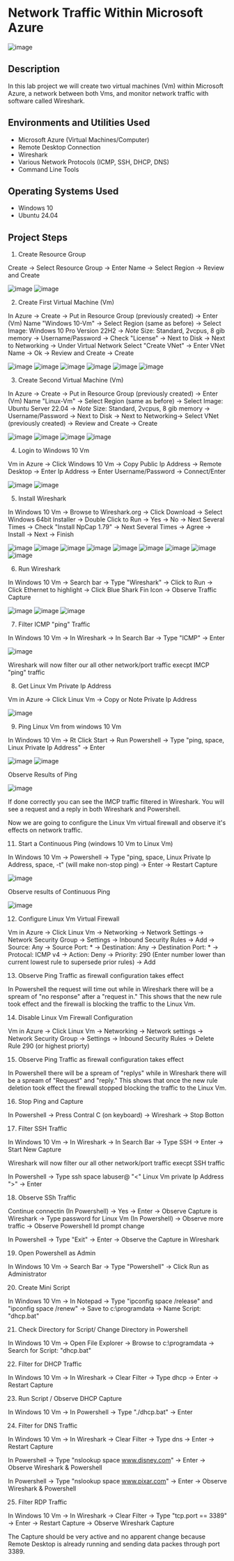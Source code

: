 # Network Traffic Within Microsoft Azure

![image](https://github.com/user-attachments/assets/1b409f85-58eb-49c7-af18-890bba03dae9)

<h2>Description</h2>
In this lab project we will create two virtual machines (Vm) within Microsoft Azure, a network between both Vms, and monitor network traffic with software called Wireshark. 


<h2>Environments and Utilities Used</h2>

- Microsoft Azure (Virtual Machines/Computer)
- Remote Desktop Connection 
- Wireshark
- Various Network Protocols (ICMP, SSH, DHCP, DNS)
- Command Line Tools

<h2>Operating Systems Used </h2>

- Windows 10
- Ubuntu 24.04

<h2>Project Steps</h2>

1. Create Resource Group
 <p> 
</p>

Create -> Select Resource Group -> Enter Name -> Select Region -> Review and Create
 <p> 
</p>

![image](https://github.com/user-attachments/assets/591345cf-2814-4826-b416-b0f0c9ed2394)
![image](https://github.com/user-attachments/assets/aaacfdfd-0cb8-4d7b-86dd-1fd8a7f5f45b)

2. Create First Virtual Machine (Vm)
 <p> 
</p>

In Azure -> Create -> Put in Resource Group (previously created) -> Enter (Vm) Name "Windows 10-Vm" -> Select Region (same as before) -> Select Image: Windows 10 Pro Version 22H2 -> *Note* Size: Standard, 2vcpus, 8 gib memory -> Username/Password -> Check "License" -> Next to Disk -> Next to Networking -> Under Virtual Network Select "Create VNet" -> Enter VNet Name -> Ok -> Review and Create -> Create
 <p> 
</p>

![image](https://github.com/user-attachments/assets/5da39162-3ff6-4714-83b6-198386b051c1)
![image](https://github.com/user-attachments/assets/6201f944-0ab0-41c2-87f1-b7f7b3a9c5c4)
![image](https://github.com/user-attachments/assets/36311c98-460d-4d88-9647-8b8e3d0754a6)
![image](https://github.com/user-attachments/assets/7031961d-d012-45bc-8e94-d08ddcae6e1a)
![image](https://github.com/user-attachments/assets/e367e8b4-fcb2-41fa-ac06-e24f27b15141)
![image](https://github.com/user-attachments/assets/430fdd6f-29cd-4d43-bec0-4a279770c8ac)

3. Create Second Virtual Machine (Vm) 
 <p> 
</p>

In Azure -> Create -> Put in Resource Group (previously created) -> Enter (Vm) Name "Linux-Vm" -> Select Region (same as before) -> Select Image: Ubuntu Server 22.04 -> *Note* Size: Standard, 2vcpus, 8 gib memory -> Username/Password -> Next to Disk -> Next to Networking-> Select VNet (previously created) -> Review and Create -> Create
 <p> 
</p>

![image](https://github.com/user-attachments/assets/4b2c4157-5d8b-4071-8e97-f6b93405d67c)
![image](https://github.com/user-attachments/assets/82671356-ad53-42fd-8498-dbf65e4cb48b)
![image](https://github.com/user-attachments/assets/81adecf9-3569-4947-9df8-99ae389171f7)
![image](https://github.com/user-attachments/assets/19025de5-2358-4179-8ed1-2e59ff1f11da)

4. Login to Windows 10 Vm

Vm in Azure -> Click Windows 10 Vm -> Copy Public Ip Address -> Remote Desktop -> Enter Ip Address -> Enter Username/Password -> Connect/Enter

![image](https://github.com/user-attachments/assets/858e4843-3a98-46a0-8aa6-a6a4fb5d75c6)
![image](https://github.com/user-attachments/assets/34fff7b9-5102-43a8-a3e2-f7f4360f5688)

5. Install Wireshark 

In Windows 10 Vm -> Browse to Wireshark.org -> Click Download -> Select Windows 64bit Installer -> Double Click to Run -> Yes -> No -> Next Several Times -> Check "Install NpCap 1.79" -> Next Several Times -> Agree -> Install -> Next -> Finish

![image](https://github.com/user-attachments/assets/4eada9c4-22bc-4cb1-ac34-22f416308b3d)
![image](https://github.com/user-attachments/assets/242ae70b-0fa1-490c-a9c0-548e9d9892df)
![image](https://github.com/user-attachments/assets/a107a723-0028-4892-bdc9-085900d29892)
![image](https://github.com/user-attachments/assets/4cb6254a-d8c7-4da3-8f10-0d63838cbdd0)
![image](https://github.com/user-attachments/assets/17167834-218b-4d04-8e73-796dfdbd05b7)
![image](https://github.com/user-attachments/assets/84415ce4-8a84-4e07-ad73-9d38e7dacc3b)
![image](https://github.com/user-attachments/assets/32b57392-45f1-4af5-864a-78a87a549e51)
![image](https://github.com/user-attachments/assets/0ef2e5f9-cef0-4533-9639-d6f9767eddcb)
![image](https://github.com/user-attachments/assets/67969353-a792-45c6-ad7c-a1a1cd8c077c)

6. Run Wireshark

In Windows 10 Vm -> Search bar -> Type "Wireshark" -> Click to Run -> Click Ethernet to highlight -> Click Blue Shark Fin Icon -> Observe Traffic Capture

![image](https://github.com/user-attachments/assets/9e135ca1-b3a7-488f-bc47-92a32b3d092f)
![image](https://github.com/user-attachments/assets/3a81e08a-b138-4bf3-8434-897b10f87aff)
![image](https://github.com/user-attachments/assets/d8350aed-6222-4f36-9c91-01b474692dfd)

7. Filter ICMP "ping" Traffic

In Windows 10 Vm -> In Wireshark -> In Search Bar -> Type "ICMP" -> Enter

![image](https://github.com/user-attachments/assets/e0e3780f-2ba5-4902-84c3-320d30c903da)

Wireshark will now filter our all other network/port traffic execpt IMCP "ping" traffic

8. Get Linux Vm Private Ip Address

Vm in Azure -> Click Linux Vm -> Copy or Note Private Ip Address

![image](https://github.com/user-attachments/assets/fd1ef944-f69a-410f-8906-48b8de0f99f2)

9. Ping Linux Vm from windows 10 Vm

In Windows 10 Vm -> Rt Click Start -> Run Powershell -> Type "ping, space, Linux Private Ip Address" -> Enter

![image](https://github.com/user-attachments/assets/c36c99c2-7509-4668-8af5-56ca7275a3c2)
![image](https://github.com/user-attachments/assets/c2cc7ea6-1e6a-44f5-a5a7-380731fdbdf0)

Observe Results of Ping

![image](https://github.com/user-attachments/assets/1ef12e45-a02a-4ec9-9cfe-2f1a2f4915f7)

If done correctly you can see the IMCP traffic filtered in Wireshark. You will see a request and a reply in both Wireshark and Powershell.

Now we are going to configure the Linux Vm virtual firewall and observe it's effects on network traffic.

11. Start a Continuous Ping (windows 10 Vm to Linux Vm)

In Windows 10 Vm -> Powershell -> Type "ping, space, Linux Private Ip Address, space, -t" (will make non-stop ping) -> Enter -> Restart Capture

![image](https://github.com/user-attachments/assets/564df52e-0bac-4898-a7d7-d1f10dbe7c8c)

Observe results of Continuous Ping

![image](https://github.com/user-attachments/assets/63d4ddd9-36e2-466a-9a67-5482f26fc1ee)

12. Configure Linux Vm Virtual Firewall

Vm in Azure -> Click Linux Vm -> Networking -> Network Settings -> Network Security Group -> Settings -> Inbound Security Rules -> Add -> Source: Any -> Source Port: * -> Destination: Any -> Destination Port: * -> Protocal: ICMP v4 -> Action: Deny -> Priority: 290 (Enter number lower than current lowest rule to supersede prior rules) -> Add

13. Observe Ping Traffic as firewall configuration takes effect

In Powershell the request will time out while in Wireshark there will be a spream of "no response" after a "request in." This shows that the new rule took effect and the firewall is blocking the traffic to the Linux Vm.

14. Disable Linux Vm Firewall Configuration

Vm in Azure -> Click Linux Vm -> Networking -> Network settings -> Network Security Group -> Settings -> Inbound Security Rules -> Delete Rule 290 (or highest priorty)

15. Observe Ping Traffic as firewall configuration takes effect

In Powershell there will be a spream of "replys" while in Wireshark there will be a spream of "Request" and "reply." This shows that once the new rule deletion took effect the firewall stopped blocking the traffic to the Linux Vm.

16. Stop Ping and Capture

In Powershell -> Press Contral C (on keyboard) -> Wireshark -> Stop Botton

17. Filter SSH Traffic

In Windows 10 Vm -> In Wireshark -> In Search Bar -> Type SSH -> Enter -> Start New Capture

Wireshark will now filter our all other network/port traffic execpt SSH traffic

In Powershell -> Type ssh space labuser@ "<" Linux Vm private Ip Address ">" -> Enter

18. Observe SSh Traffic

Continue connectin (In Powershell) -> Yes -> Enter -> Observe Capture is Wireshark -> Type password for Linux Vm (In Powershell) -> Observe more traffic -> Observe Powershell Id prompt change

In Powershell -> Type "Exit" -> Enter -> Observe the Capture in Wireshark

19. Open Powershell as Admin

In Windows 10 Vm -> Search Bar -> Type "Powershell" -> Click Run as Administrator

20. Create Mini Script

In Windows 10 Vm -> In Notepad -> Type "ipconfig space /release" and "ipconfig space /renew" -> Save to c:\programdata -> Name Script: "dhcp.bat"

21. Check Directory for Script/ Change Directory in Powershell

In Windows 10 Vm -> Open File Explorer -> Browse to c:\programdata -> Search for Script: "dhcp.bat"

22. Filter for DHCP Traffic

In Windows 10 Vm -> In Wireshark -> Clear Filter -> Type dhcp -> Enter -> Restart Capture

23. Run Script / Observe DHCP Capture

In Windows 10 Vm -> In Powershell -> Type "./dhcp.bat" -> Enter

24. Filter for DNS Traffic

In Windows 10 Vm -> In Wireshark -> Clear Filter -> Type dns -> Enter -> Restart Capture

In Powershell -> Type "nslookup space www.disney.com" -> Enter -> Observe Wireshark & Powershell

In Powershell -> Type "nslookup space www.pixar.com" -> Enter -> Observe Wireshark & Powershell

25. Filter RDP Traffic

In Windows 10 Vm -> In Wireshark -> Clear Filter -> Type "tcp.port == 3389" -> Enter -> Restart Capture -> Observe Wireshark Capture

The Capture should be very active and no apparent change because Remote Desktop is already running and sending data packes through port 3389.

